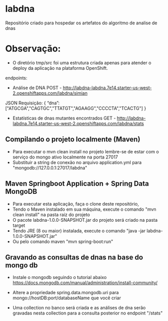 # labdna
Repositório criado para hospedar os artefatos do algoritmo de analise de dnas

# Observação:
 - O diretório tmp/src foi uma estrutura criada apenas para atender o deploy da aplicação na plataforma OpenShift.

endpoints: 
* Análise de DNA
POST - http://labdna-labdna.7e14.starter-us-west-2.openshiftapps.com/labdna/simian <br/>

JSON Requisição:
{
   “dna”:["ATGCGA","CAGTGC","TTATGT","AGAAGG","CCCCTA","TCACTG"]
}

* Estatísticas de dnas mutantes encontrados
GET - http://labdna-labdna.7e14.starter-us-west-2.openshiftapps.com/labdna/stats

## Compilando o projeto localmente (Maven)
* Para executar o mvn clean install no projeto lembre-se de estar com o serviço do mongo ativo localmente na porta 27017
* Substituir a string de conexão no arquivo application.yml para "mongodb://127.0.0.1:27017/labdna"

## Maven Springboot Application + Spring Data MongoDB

* Para executar esta aplicação, faça o clone deste repositório, <br/>
* Tendo o Maven instalado em sua máquina, execute o comando "mvn clean install" na pasta raiz do projeto<br/>
* O pacote labdna-1.0.0-SNAPSHOT.jar  do projeto será criado na pasta target<br/>
* Tendo JRE (8 ou maior) instalada, execute o comando "java -jar labdna-1.0.0-SNAPSHOT.jar"<br/>
* Ou pelo comando maven "mvn spring-boot:run"<br/>

## Gravando as consultas de dnas na base do mongo db

* Instale o mongodb seguindo o tutorial abaixo <br/>
https://docs.mongodb.com/manual/administration/install-community/

* Altere a propriedade spring.data.mongodb.uri para mongo://hostDB:port/databaseName que vocẽ criar

* Uma collection no banco será criada e as análises de dna serão gravadas nesta collection para a consulta posterior no endpoint "/stats"

